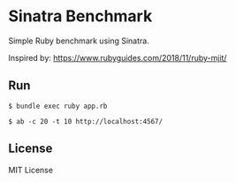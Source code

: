# Sinatra Benchmark

Simple Ruby benchmark using Sinatra.

Inspired by: https://www.rubyguides.com/2018/11/ruby-mjit/

## Run

```
$ bundle exec ruby app.rb
```

```
$ ab -c 20 -t 10 http://localhost:4567/
```

## License

MIT License
